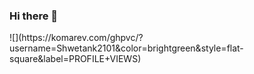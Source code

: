 ### Hi there 👋

<!--
**Shwetank2101/Shwetank2101** is a ✨ _special_ ✨ repository because its `README.md` (this file) appears on your GitHub profile.

Here are some ideas to get you started:

- 🔭 I’m currently working on ...
- 🌱 I’m currently learning ...
- 👯 I’m looking to collaborate on ...
- 🤔 I’m looking for help with ...
- 💬 Ask me about ...
- 📫 How to reach me: ...
- 😄 Pronouns: ...
- ⚡ Fun fact: ...
--> ![](https://komarev.com/ghpvc/?username=Shwetank2101&color=brightgreen&style=flat-square&label=PROFILE+VIEWS)

